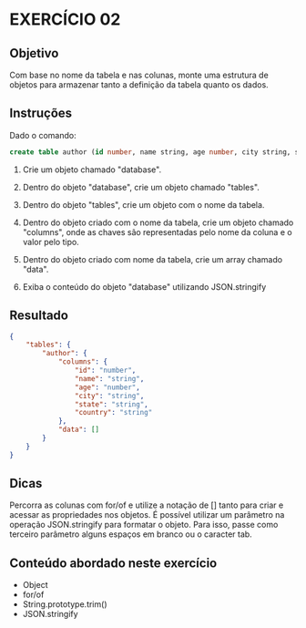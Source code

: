 # EXERCÍCIO 02

## Objetivo

Com base no nome da tabela e nas colunas, monte uma estrutura de objetos para armazenar tanto a definição da tabela quanto os dados.

## Instruções

Dado o comando:

```sql
create table author (id number, name string, age number, city string, state string, country string)
```

1. Crie um objeto chamado "database".

2. Dentro do objeto "database", crie um objeto chamado "tables".

3. Dentro do objeto "tables", crie um objeto com o nome da tabela.

4. Dentro do objeto criado com o nome da tabela, crie um objeto chamado "columns", onde as chaves são representadas pelo nome da coluna e o valor pelo tipo.

5. Dentro do objeto criado com nome da tabela, crie um array chamado "data".

6. Exiba o conteúdo do objeto "database" utilizando JSON.stringify


## Resultado

```json
{
    "tables": {
        "author": {
            "columns": {
                "id": "number",
                "name": "string",
                "age": "number",
                "city": "string",
                "state": "string",
                "country": "string"
            },
            "data": []
        }
    }
}
```

## Dicas

Percorra as colunas com for/of e utilize a notação de [] tanto para criar e acessar as propriedades nos objetos. É possível utilizar um parâmetro na operação JSON.stringify para formatar o objeto. Para isso, passe como terceiro parâmetro alguns espaços em branco ou o caracter tab.


## Conteúdo abordado neste exercício

- Object
- for/of
- String.prototype.trim()
- JSON.stringify
